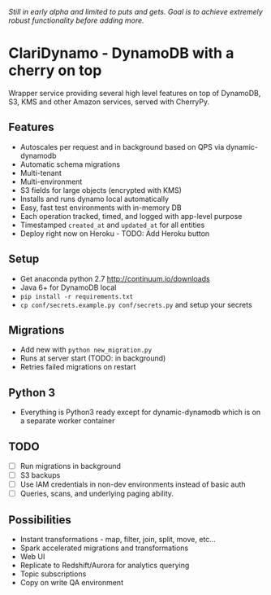 *Still in early alpha and limited to puts and gets. Goal is to achieve 
extremely robust functionality before adding more.*

# ClariDynamo - DynamoDB with a cherry on top 

Wrapper service providing several high level features on top of DynamoDB, S3, KMS and other Amazon services, served with CherryPy. 

## Features
- Autoscales per request and in background based on QPS via dynamic-dynamodb
- Automatic schema migrations
- Multi-tenant
- Multi-environment
- S3 fields for large objects (encrypted with KMS)
- Installs and runs dynamo local automatically
- Easy, fast test environments with in-memory DB
- Each operation tracked, timed, and logged with app-level purpose
- Timestamped `created_at` and `updated_at` for all entities
- Deploy right now on Heroku - TODO: Add Heroku button

## Setup
- Get anaconda python 2.7 http://continuum.io/downloads
- Java 6+ for DynamoDB local
- `pip install -r requirements.txt`
- `cp conf/secrets.example.py conf/secrets.py` and setup your secrets

## Migrations
- Add new with `python new_migration.py`
- Runs at server start (TODO: in background)
- Retries failed migrations on restart

## Python 3
- Everything is Python3 ready except for dynamic-dynamodb which is on a separate
  worker container
  
## TODO
* [ ] Run migrations in background
* [ ] S3 backups
* [ ] Use IAM credentials in non-dev environments instead of basic auth
* [ ] Queries, scans, and underlying paging ability.

## Possibilities
- Instant transformations - map, filter, join, split, move, etc...
- Spark accelerated migrations and transformations  
- Web UI
- Replicate to Redshift/Aurora for analytics querying
- Topic subscriptions
- Copy on write QA environment
